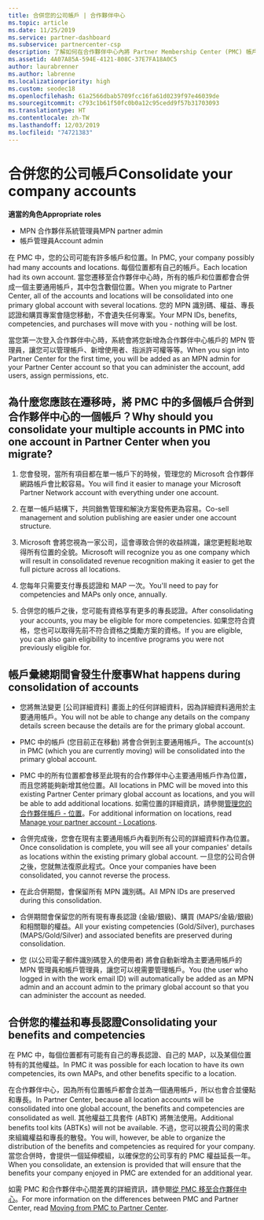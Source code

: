 ```yaml
---
title: 合併您的公司帳戶 | 合作夥伴中心
ms.topic: article
ms.date: 11/25/2019
ms.service: partner-dashboard
ms.subservice: partnercenter-csp
description: 了解如何在合作夥伴中心內將 Partner Membership Center (PMC) 帳戶合併成一個帳戶。 這會發生在從 PMC 遷移到合作夥伴中心的時候。
ms.assetid: 4A07A85A-594E-4121-808C-37E7FA18A0C5
author: laurabrenner
ms.author: labrenne
ms.localizationpriority: high
ms.custom: seodec18
ms.openlocfilehash: 61a2566dbab5709fcc16fa61d0239f97e46039de
ms.sourcegitcommit: c793c1b61f50fc0b0a12c95cedd9f57b31703093
ms.translationtype: HT
ms.contentlocale: zh-TW
ms.lasthandoff: 12/03/2019
ms.locfileid: "74721383"
---
```

# <a name="consolidate-your-company-accounts"></a><span data-ttu-id="73cd7-104">合併您的公司帳戶</span><span class="sxs-lookup"><span data-stu-id="73cd7-104">Consolidate your company accounts</span></span>

<span data-ttu-id="73cd7-105">**適當的角色**</span><span class="sxs-lookup"><span data-stu-id="73cd7-105">**Appropriate roles**</span></span>

- <span data-ttu-id="73cd7-106">MPN 合作夥伴系統管理員</span><span class="sxs-lookup"><span data-stu-id="73cd7-106">MPN partner admin</span></span>
- <span data-ttu-id="73cd7-107">帳戶管理員</span><span class="sxs-lookup"><span data-stu-id="73cd7-107">Account admin</span></span>

<span data-ttu-id="73cd7-108">在 PMC 中，您的公司可能有許多帳戶和位置。</span><span class="sxs-lookup"><span data-stu-id="73cd7-108">In PMC, your company possibly had many accounts and locations.</span></span> <span data-ttu-id="73cd7-109">每個位置都有自己的帳戶。</span><span class="sxs-lookup"><span data-stu-id="73cd7-109">Each location had its own account.</span></span> <span data-ttu-id="73cd7-110">當您遷移至合作夥伴中心時，所有的帳戶和位置都會合併成一個主要通用帳戶，其中包含數個位置。</span><span class="sxs-lookup"><span data-stu-id="73cd7-110">When you migrate to Partner Center, all of the accounts and locations will be consolidated into one primary global account with several locations.</span></span> <span data-ttu-id="73cd7-111">您的 MPN 識別碼、權益、專長認證和購買專案會隨您移動，不會遺失任何專案。</span><span class="sxs-lookup"><span data-stu-id="73cd7-111">Your MPN IDs, benefits, competencies, and purchases will move with you - nothing will be lost.</span></span> 

<span data-ttu-id="73cd7-112">當您第一次登入合作夥伴中心時，系統會將您新增為合作夥伴中心帳戶的 MPN 管理員，讓您可以管理帳戶、新增使用者、指派許可權等等。</span><span class="sxs-lookup"><span data-stu-id="73cd7-112">When you sign into Partner Center for the first time, you will be added as an MPN admin for your Partner Center account so that you can administer the account, add users, assign permissions, etc.</span></span> 

## <a name="why-should-you-consolidate-your-multiple-accounts-in-pmc-into-one-account-in-partner-center-when-you-migrate"></a><span data-ttu-id="73cd7-113">為什麼您應該在遷移時，將 PMC 中的多個帳戶合併到合作夥伴中心的一個帳戶？</span><span class="sxs-lookup"><span data-stu-id="73cd7-113">Why should you consolidate your multiple accounts in PMC into one account in Partner Center when you migrate?</span></span>

1. <span data-ttu-id="73cd7-114">您會發現，當所有項目都在單一帳戶下的時候，管理您的 Microsoft 合作夥伴網路帳戶會比較容易。</span><span class="sxs-lookup"><span data-stu-id="73cd7-114">You will find it easier to manage your Microsoft Partner Network account with everything under one account.</span></span>

2. <span data-ttu-id="73cd7-115">在單一帳戶結構下，共同銷售管理和解決方案發佈更為容易。</span><span class="sxs-lookup"><span data-stu-id="73cd7-115">Co-sell management and solution publishing are easier under one account structure.</span></span>

3. <span data-ttu-id="73cd7-116">Microsoft 會將您視為一家公司，這會導致合併的收益辨識，讓您更輕鬆地取得所有位置的全貌。</span><span class="sxs-lookup"><span data-stu-id="73cd7-116">Microsoft will recognize you as one company which will result in consolidated revenue recognition making it easier to get the full picture across all locations.</span></span>  

4. <span data-ttu-id="73cd7-117">您每年只需要支付專長認證和 MAP 一次。</span><span class="sxs-lookup"><span data-stu-id="73cd7-117">You'll need to pay for competencies and MAPs only once, annually.</span></span>

5. <span data-ttu-id="73cd7-118">合併您的帳戶之後，您可能有資格享有更多的專長認證。</span><span class="sxs-lookup"><span data-stu-id="73cd7-118">After consolidating your accounts, you may be eligible for more competencies.</span></span> <span data-ttu-id="73cd7-119">如果您符合資格，您也可以取得先前不符合資格之獎勵方案的資格。</span><span class="sxs-lookup"><span data-stu-id="73cd7-119">If you are eligible, you can also gain eligibility to incentive programs you were not previously eligible for.</span></span>


## <a name="what-happens-during-consolidation-of-accounts"></a><span data-ttu-id="73cd7-120">帳戶彙總期間會發生什麼事</span><span class="sxs-lookup"><span data-stu-id="73cd7-120">What happens during consolidation of accounts</span></span>

- <span data-ttu-id="73cd7-121">您將無法變更 [公司詳細資料] 畫面上的任何詳細資料，因為詳細資料適用於主要通用帳戶。</span><span class="sxs-lookup"><span data-stu-id="73cd7-121">You will not be able to change any details on the company details screen because the details are for the primary global account.</span></span> 

- <span data-ttu-id="73cd7-122">PMC 中的帳戶 (您目前正在移動) 將會合併到主要通用帳戶。</span><span class="sxs-lookup"><span data-stu-id="73cd7-122">The account(s) in PMC (which you are currently moving) will be consolidated into the primary global account.</span></span> 

- <span data-ttu-id="73cd7-123">PMC 中的所有位置都會移至此現有的合作夥伴中心主要通用帳戶作為位置，而且您將能夠新增其他位置。</span><span class="sxs-lookup"><span data-stu-id="73cd7-123">All locations in PMC will be moved into this existing Partner Center primary global account as locations, and you will be able to add additional locations.</span></span> <span data-ttu-id="73cd7-124">如需位置的詳細資訊，請參閱[管理您的合作夥伴帳戶 - 位置](manage-locations.md)。</span><span class="sxs-lookup"><span data-stu-id="73cd7-124">For additional information on locations, read  [Manage your partner account - Locations](manage-locations.md).</span></span>

- <span data-ttu-id="73cd7-125">合併完成後，您會在現有主要通用帳戶內看到所有公司的詳細資料作為位置。</span><span class="sxs-lookup"><span data-stu-id="73cd7-125">Once consolidation is complete, you will see all your companies' details as locations within the existing primary global account.</span></span> <span data-ttu-id="73cd7-126">一旦您的公司合併之後，您就無法復原此程式。</span><span class="sxs-lookup"><span data-stu-id="73cd7-126">Once your companies have been consolidated, you cannot reverse the process.</span></span>

- <span data-ttu-id="73cd7-127">在此合併期間，會保留所有 MPN 識別碼。</span><span class="sxs-lookup"><span data-stu-id="73cd7-127">All MPN IDs are preserved during this consolidation.</span></span>

- <span data-ttu-id="73cd7-128">合併期間會保留您的所有現有專長認證 (金級/銀級)、購買 (MAPS/金級/銀級) 和相關聯的權益。</span><span class="sxs-lookup"><span data-stu-id="73cd7-128">All your existing competencies (Gold/Silver), purchases (MAPS/Gold/Silver) and associated benefits are preserved during consolidation.</span></span>

- <span data-ttu-id="73cd7-129">您 (以公司電子郵件識別碼登入的使用者) 將會自動新增為主要通用帳戶的 MPN 管理員和帳戶管理員，讓您可以視需要管理帳戶。</span><span class="sxs-lookup"><span data-stu-id="73cd7-129">You (the user who logged in with the work email ID) will automatically be added as an MPN admin and an account admin to the primary global account so that you can administer the account as needed.</span></span> 


## <a name="consolidating-your-benefits-and-competencies"></a><span data-ttu-id="73cd7-130">合併您的權益和專長認證</span><span class="sxs-lookup"><span data-stu-id="73cd7-130">Consolidating your benefits and competencies</span></span>

<span data-ttu-id="73cd7-131">在 PMC 中，每個位置都有可能有自己的專長認證、自己的 MAP，以及某個位置特有的其他權益。</span><span class="sxs-lookup"><span data-stu-id="73cd7-131">In PMC it was possible for each location to have its own competencies, its own MAPs, and other benefits specific to a location.</span></span>

<span data-ttu-id="73cd7-132">在合作夥伴中心，因為所有位置帳戶都會合並為一個通用帳戶，所以也會合並優點和專長。</span><span class="sxs-lookup"><span data-stu-id="73cd7-132">In Partner Center, because all location accounts will be consolidated into one global account, the benefits and competencies are consolidated as well.</span></span> <span data-ttu-id="73cd7-133">其他權益工具套件 (ABTK) 將無法使用。</span><span class="sxs-lookup"><span data-stu-id="73cd7-133">Additional benefits tool kits (ABTKs) will not be available.</span></span> <span data-ttu-id="73cd7-134">不過，您可以視貴公司的需求來組織權益和專長的散發。</span><span class="sxs-lookup"><span data-stu-id="73cd7-134">You will, however, be able to organize the distribution of the benefits and competencies as required for your company.</span></span> <span data-ttu-id="73cd7-135">當您合併時，會提供一個延伸模組，以確保您的公司享有的 PMC 權益延長一年。</span><span class="sxs-lookup"><span data-stu-id="73cd7-135">When you consolidate, an extension is provided that will ensure that the benefits your company enjoyed in PMC are extended for an additional year.</span></span>

<span data-ttu-id="73cd7-136">如需 PMC 和合作夥伴中心間差異的詳細資訊，請參閱[從 PMC 移至合作夥伴中心](guide-to-migration.md)。</span><span class="sxs-lookup"><span data-stu-id="73cd7-136">For more information on the differences between PMC and Partner Center, read [Moving from PMC to Partner Center](guide-to-migration.md).</span></span>

